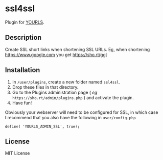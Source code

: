 ssl4ssl
=======

Plugin for [YOURLS](http://yourls.org). 

Description
-----------
Create SSL short links when shortening SSL URLs. Eg, when shortening https://www.google.com
you get https://sho.rt/ggl

Installation
------------
1. In `/user/plugins`, create a new folder named `ssl4ssl`.
2. Drop these files in that directory.
3. Go to the Plugins administration page ( *eg* `https://sho.rt/admin/plugins.php` ) and activate the plugin.
4. Have fun!


Obviously your webserver will need to be configured for SSL, in which case
I recommend that you also have the following in `user/config.php`

`define( 'YOURLS_ADMIN_SSL', true);`

License
-------
MIT License
